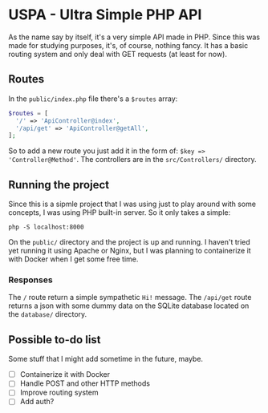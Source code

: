 # USPA - Ultra Simple PHP API

As the name say by itself, it's a very simple API made in PHP. Since this was made for studying purposes, it's, of course, nothing fancy.
It has a basic routing system and only deal with GET requests (at least for now).

## Routes

In the `public/index.php` file there's a `$routes` array:

```php
$routes = [
  '/' => 'ApiController@index',
  '/api/get' => 'ApiController@getAll',
];
```
So to add a new route you just add it in the form of: `$key => 'Controller@Method'`.
The controllers are in the `src/Controllers/` directory.

## Running the project

Since this is a sipmle project that I was using just to play around with some concepts, I was using PHP built-in server. So it only takes a simple:

```
php -S localhost:8000
```

On the `public/` directory and the project is up and running.
I haven't tried yet running it using Apache or Nginx, but I was planning to containerize it with Docker when I get some free time.

### Responses

The `/` route return a simple sympathetic `Hi!` message.
The `/api/get` route returns a json with some dummy data on the SQLite database located on the `database/` directory.

## Possible to-do list

Some stuff that I might add sometime in the future, maybe.

- [ ] Containerize it with Docker
- [ ] Handle POST and other HTTP methods
- [ ] Improve routing system
- [ ] Add auth?
